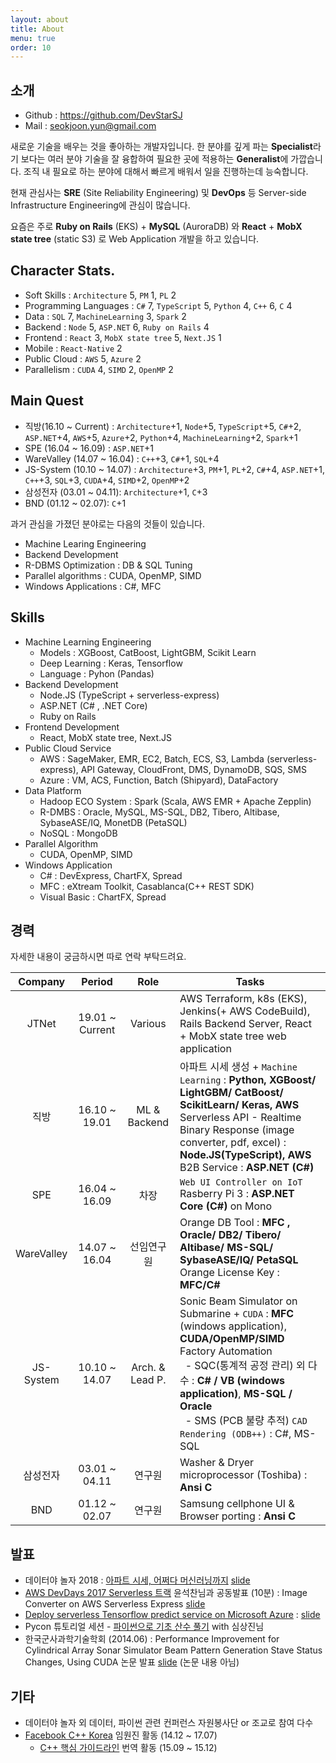 ```yaml
---
layout: about
title: About
menu: true
order: 10
---
```


## 소개 
- Github : <https://github.com/DevStarSJ>
- Mail : seokjoon.yun@gmail.com

새로운 기술을 배우는 것을 좋아하는 개발자입니다.
한 분야를 깊게 파는 **Specialist**라기 보다는 여러 분야 기술을 잘 융합하여 필요한 곳에 적용하는 **Generalist**에 가깝습니다.
조직 내 필요로 하는 분야에 대해서 빠르게 배워서 일을 진행하는데 능숙합니다. 

현재 관심사는 **SRE** (Site Reliability Engineering) 및 **DevOps** 등 Server-side Infrastructure Engineering에 관심이 많습니다.

요즘은 주로 **Ruby on Rails** (EKS) + **MySQL** (AuroraDB) 와 **React** + **MobX state tree** (static S3) 로 Web Application 개발을 하고 있습니다.

## Character Stats.
- Soft Skills : `Architecture` 5, `PM` 1, `PL` 2
- Programming Languages : `C#` 7, `TypeScript` 5, `Python` 4, `C++` 6, `C` 4
- Data : `SQL` 7, `MachineLearning` 3, `Spark` 2
- Backend : `Node` 5, `ASP.NET` 6, `Ruby on Rails` 4
- Frontend : `React` 3, `MobX state tree` 5, `Next.JS` 1
- Mobile : `React-Native` 2
- Public Cloud : `AWS` 5, `Azure` 2
- Parallelism : `CUDA` 4, `SIMD` 2, `OpenMP` 2

## Main Quest

- 직방(16.10 ~ Current) : `Architecture`+1, `Node`+5, `TypeScript`+5, `C#`+2, `ASP.NET`+4, `AWS`+5, `Azure`+2, `Python`+4, `MachineLearning`+2, `Spark`+1
- SPE (16.04 ~ 16.09) : `ASP.NET`+1
- WareValley (14.07 ~ 16.04) : `C++`+3, `C#`+1, `SQL`+4
- JS-System (10.10 ~ 14.07) : `Architecture`+3, `PM`+1, `PL`+2, `C#`+4, `ASP.NET`+1, `C++`+3, `SQL`+3, `CUDA`+4, `SIMD`+2, `OpenMP`+2
- 삼성전자 (03.01 ~ 04.11): `Architecture`+1, `C`+3
- BND (01.12 ~ 02.07): `C`+1

과거 관심을 가졌던 분야로는 다음의 것들이 있습니다.

- Machine Learing Engineering
- Backend Development
- R-DBMS Optimization : DB & SQL Tuning
- Parallel algorithms : CUDA, OpenMP, SIMD
- Windows Applications : C#, MFC 

## Skills

- Machine Learning Engineering
  - Models : XGBoost, CatBoost, LightGBM, Scikit Learn
  - Deep Learning : Keras, Tensorflow
  - Language : Pyhon (Pandas)
- Backend Development
  - Node.JS (TypeScript + serverless-express)
  - ASP.NET (C# , .NET Core)
  - Ruby on Rails
- Frontend Development
  - React, MobX state tree, Next.JS
- Public Cloud Service
  - AWS : SageMaker, EMR, EC2, Batch, ECS, S3, Lambda (serverless-express), API Gateway, CloudFront, DMS, DynamoDB, SQS, SMS 
  - Azure : VM, ACS, Function, Batch (Shipyard), DataFactory
- Data Platform
  - Hadoop ECO System : Spark (Scala, AWS EMR + Apache Zepplin)
  - R-DMBS : Oracle, MySQL, MS-SQL, DB2, Tibero, Altibase, SybaseASE/IQ, MonetDB (PetaSQL)
  - NoSQL : MongoDB
- Parallel Algorithm
  - CUDA, OpenMP, SIMD
- Windows Application
  - C# : DevExpress, ChartFX, Spread
  - MFC : eXtream Toolkit, Casablanca(C++ REST SDK)
  - Visual Basic : ChartFX, Spread

## 경력

자세한 내용이 궁금하시면 따로 연락 부탁드려요.

| Company | Period | Role | Tasks |
|:---:|:---:|:---:|---|
| JTNet | 19.01 ~ Current | Various | AWS Terraform, k8s (EKS), Jenkins(+ AWS CodeBuild), Rails Backend Server, React + MobX state tree web application |
| 직방 | 16.10 ~ 19.01 | ML & Backend | 아파트 시세 생성 + `Machine Learning` : **Python, XGBoost/ LightGBM/ CatBoost/ ScikitLearn/ Keras, AWS** <br> Serverless API - Realtime Binary Response (image converter, pdf, excel) : **Node.JS(TypeScript), AWS** <br> B2B Service : **ASP.NET (C#)** |
| SPE | 16.04 ~ 16.09 | 차장 | `Web UI Controller on IoT` Rasberry Pi 3 : **ASP.NET Core (C#)** on Mono |
| WareValley | 14.07 ~ 16.04 | 선임연구원 | Orange DB Tool : **MFC , Oracle/ DB2/ Tibero/ Altibase/ MS-SQL/ SybaseASE/IQ/ PetaSQL** <br> Orange License Key : **MFC/C#** |
| JS-System | 10.10 ~ 14.07 | Arch. & Lead P. | Sonic Beam Simulator on Submarine + `CUDA` : **MFC** (windows application), **CUDA/OpenMP/SIMD** <br> Factory Automation <br>&nbsp;&nbsp;- SQC(통계적 공정 관리) 외 다수 : **C# / VB (windows application)**, **MS-SQL / Oracle** <br>&nbsp;&nbsp;- SMS (PCB 불량 추적) `CAD Rendering (ODB++)` : C#, MS-SQL |
| 삼성전자 | 03.01 ~ 04.11 | 연구원 | Washer & Dryer microprocessor (Toshiba) : **Ansi C** |
| BND |01.12 ~ 02.07 | 연구원 | Samsung cellphone UI & Browser porting : **Ansi C** |

## 발표

- 데이터야 놀자 2018 : [아파트 시세, 어쩌다 머신러닝까지](https://datayanolja.github.io/speakers/seokjoonyun.html) [slide](https://www.slideshare.net/seokjoonyun9/ss-119941642)
- [AWS DevDays 2017 Serverless 트랙](https://aws.amazon.com/ko/events/devday-seoul/serverless_IoT/#serverless) 윤석찬님과 공동발표 (10분) : Image Converter on AWS Serverless Express [slide](https://www.slideshare.net/seokjoonyun9/aws-dev-day-seoul-2017-buliding-serverless-web-app-image-converter)
- [Deploy serverless Tensorflow predict service on Microsoft Azure](https://onoffmix.com/event/110570) : [slide](https://devstarsj.github.io/cloud/2017/07/27/AzureFunction.TensorflowPredict)
- Pycon 튜토리얼 세션 - [파이썬으로 기초 산수 풀기](https://www.pycon.kr/2016apac/program/tutorial/7) with 심상진님
- 한국군사과학기술학회 (2014.06) : Performance Improvement for Cylindrical Array Sonar Simulator Beam Pattern Generation Stave Status Changes, Using CUDA 논문 발표
[slide](https://www.slideshare.net/seokjoonyun9/cuda-33834381) (논문 내용 아님)

## 기타

- 데이터야 놀자 외 데이터, 파이썬 관련 컨퍼런스 자원봉사단 or 조교로 참여 다수
- [Facebook C++ Korea](https://www.facebook.com/groups/cppkorea) 임원진 활동 (14.12 ~ 17.07)
  - [C++ 핵심 가이드라인](https://github.com/CppKorea/CppCoreGuidelines) 번역 활동 (15.09 ~ 15.12)
